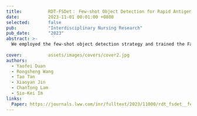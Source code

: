 ```yaml
---
title:          RDT-FSDet： Few-shot Object Detection for Rapid Antigen Test
date:           2023-11-01 00:01:00 +0800
selected:       false
pub:            "Interdisciplinary Nursing Research"
pub_date:       "2023"
abstract: >-
  We employed the few-shot object detection strategy and trained the Faster R-CNN detector with the mainland data set as the base class, followed by fine-tuning with the few-shot approach on the Macau RDT result data set. Moreover, we introduced 2 novel data augmentation methods, namely the “light simulation mask method” and “synthetic positive samples” for an unbalanced data set, to increase the sample size and balance the data set of the RDT detection task.
  
cover:          assets/images/covers/cover2.jpg
authors:
  - Yaofei Duan
  - Rongsheng Wang
  - Tao Tan
  - Xiaoyan Jin
  - ChanTong Lam
  - Sio-Kei Im
links:
  Paper: https://journals.lww.com/inr/fulltext/2023/11000/rdt_fsdet__few_shot_object_detection_for_rapid.4.aspx
---
```

